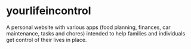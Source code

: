# yourlifeincontrol
A personal website with various apps (food planning, finances, car maintenance, tasks and chores) intended to help families and individuals get control of their lives in place.
